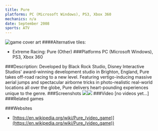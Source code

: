 ```yaml
---
title: Pure
platforms: PC (Microsoft Windows), PS3, Xbox 360
mechanics: n/a
date: September 2008
sports: ATV
---
```

![game cover art](//images.igdb.com/igdb/image/upload/t_cover_big/rbn9gkedlzawkvvkc8j3.jpg "Logo Title Text 1")
####Alternative tiles:
* Extreme Racing: Pure (Other)
###Platforms
PC (Microsoft Windows), PS3, Xbox 360

###Description:
Developed by Black Rock Studio, Disney Interactive Studios' award-winning development studio in Brighton, England, Pure takes off-road racing to a new level. Featuring vertigo-inducing massive aerial jumps and spectacular airborne tricks in photo-realistic real-world locations all over the globe, Pure delivers heart-pounding experiences unique to the genre.
###Screenshots
<a target="_blank" rel="noopener noreferrer" href="//images.igdb.com/igdb/image/upload/t_cover_big/eubw1oprdfobqlroethj.jpg"><img src="//images.igdb.com/igdb/image/upload/t_thumb/eubw1oprdfobqlroethj.jpg"/></a><a target="_blank" rel="noopener noreferrer" href="//images.igdb.com/igdb/image/upload/t_cover_big/dcjxojppm14ummz092bg.jpg"><img src="//images.igdb.com/igdb/image/upload/t_thumb/dcjxojppm14ummz092bg.jpg"/></a>
###Video
[no videos yet...]
###Related games

###Websites
* [https://en.wikipedia.org/wiki/Pure_(video_game)](https://en.wikipedia.org/wiki/Pure_(video_game))
